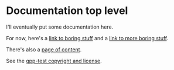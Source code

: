 Documentation top level
=======================

I'll eventually put some documentation here.

For now, here's a [link to boring stuff](another.md) and a [link to more boring stuff](more.html).

There's also a [page of content](content.md).

See the [gpp-test copyright and license](github.com/spakin/gpp-test/LICENSE.md).
